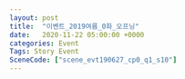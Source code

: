 ```yaml
---
layout: post
title:  "이벤트_2019여름_0화_오프닝"
date:   2020-11-22 05:00:00 +0000
categories: Event
Tags: Story Event
SceneCode: ["scene_evt190627_cp0_q1_s10"]
---
```

